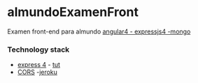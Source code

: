 # almundoExamenFront
Examen front-end para almundo
[angular4 - expressjs4 -mongo](https://www.djamware.com/post/58e0d15280aca75cdc948e4e/building-chat-application-using-mean-stack-angular-4-and-socketio)

### Technology stack
- [express 4](http://expressjs.com/es/4x/api.html) - [tut](https://scotch.io/tutorials/build-a-restful-api-using-node-and-express-4)
- [CORS](https://enable-cors.org/server_expressjs.html)
-[jeroku](https://devcenter.heroku.com/articles/mean-apps-restful-api)
